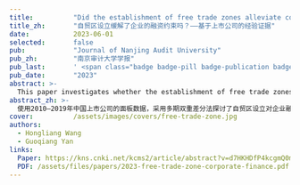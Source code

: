 ```yaml
---
title:          "Did the establishment of free trade zones alleviate corporate financial constraints? – Empirical evidence from listed companies"
title_zh:       "自贸区设立缓解了企业的融资约束吗？——基于上市公司的经验证据"
date:           2023-06-01
selected:       false
pub:            "Journal of Nanjing Audit University"
pub_zh:         "南京审计大学学报"
pub_last:       ' <span class="badge badge-pill badge-publication badge-success">Published</span> <span class="badge badge-pill badge-publication badge-info">CSSCI Extended</span>'
pub_date:       "2023"
abstract: >-
  This paper investigates whether the establishment of free trade zones has alleviated corporate financial constraints in China. Using panel data of Chinese listed companies from 2010-2019, we employ a multi-period difference-in-differences method to explore the impact of free trade zone establishment on corporate financing constraints. The study finds that the establishment of free trade zones can alleviate corporate financing constraints, and the above conclusions remain valid after a series of robustness tests. Further heterogeneity analysis reveals that the establishment of free trade zones has a stronger effect on alleviating financing constraints for state-owned enterprises than for non-state-owned enterprises, and can significantly alleviate financing constraints for non-high-tech enterprises, but has no significant impact on high-tech enterprises' financing constraints. The mechanism analysis shows that free trade zone policies alleviate corporate financing constraints through paths of improving corporate innovation and foreign direct investment, while the improvement of financial development level plays a significant synergistic role in free trade zones alleviating corporate financing constraints. The research conclusions provide valuable policy basis for alleviating corporate financing constraints under the strategic background of high-level opening-up.
abstract_zh: >-
  使用2010—2019年中国上市公司的面板数据，采用多期双重差分法探讨了自贸区设立对企业融资约束的影响。研究发现，自贸区的设立能够缓解企业融资约束，上述结论经过一系列稳健性检验后依旧成立。进一步的异质性分析发现：自贸区设立对国有企业融资约束的缓解程度强于非国有企业，自贸区设立能显著缓解非高新技术企业融资约束，但对高新技术企业融资约束影响不显著。机制分析结果表明，自贸区政策通过提高企业创新和外商直接投资的路径缓解企业的融资约束，同时金融发展水平的提高在自贸区缓解企业融资约束中发挥了显著的协同作用。研究结论为高水平对外开放的战略背景下缓解企业融资约束提供了有价值的政策依据。
cover:          /assets/images/covers/free-trade-zone.jpg
authors:
  - Hongliang Wang
  - Guoqiang Yan
links: 
  Paper: https://kns.cnki.net/kcms2/article/abstract?v=d7HKHDfP4kcgmQ0m0Mxu0PuOJBovdQbCY3Mj4tXrRyF_Iwd16JGjrWY9IAwbZvlwXEnb5GSq_o0otMgfhellnbakyIY9o9vkfzUfzRUm0-dxuTQDfya38dsJfipGgbEjO-58o7G2eKlBbLwKDcJMrihAweBTSndn9jFVqhc6vugxHmZQPdICdw==&uniplatform=NZKPT&language=CHS
  PDF: /assets/files/papers/2023-free-trade-zone-corporate-finance.pdf
---
```



